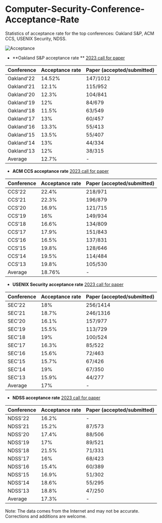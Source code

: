 # Computer-Security-Conference-Acceptance-Rate
Statistics of acceptance rate for the top conferences: Oakland S&P, ACM CCS, USENIX Security, NDSS.

![Acceptance](https://user-images.githubusercontent.com/43575651/200480416-e2750b0c-7f77-465e-abba-2b6f0d7af532.png)




+ **Oakland S&P acceptance rate ** [2023 call for paper](https://www.ieee-security.org/TC/SP2023/)

|  Conference   | Acceptance rate  | Paper (accepted/submitted) |
|  :----  | :----  | :----  |
| Oakland'22  | 14.52%  | 147/1012  |
| Oakland'21  | 12.1% | 115/952  |
| Oakland'20  | 12.3% | 104/841  |
| Oakland'19  | 12% | 84/679  |
| Oakland'18  | 11.5% | 63/549  |
| Oakland'17  | 13% | 60/457  |
| Oakland'16  | 13.3% | 55/413  |
| Oakland'15  | 13.5% | 55/407  |
| Oakland'14  | 13% | 44/334  |
| Oakland'13  | 12% | 38/315  |
| Average  | 12.7% | -  |


+ **ACM CCS acceptance rate** [2023 call for paper](https://cispa.saarland/group/cremers/events/CCS2023/)

|  Conference   | Acceptance rate  | Paper (accepted/submitted) |
|  :----  | :----  | :----  |
| CCS'22  |  22.4% | 218/971 |
| CCS'21  | 22.3% | 196/879  |
| CCS'20  | 16.9% | 121/715  |
| CCS'19  | 16% | 149/934  |
| CCS'18  | 16.6% | 134/809  |
| CCS'17  | 17.9% | 151/843  |
| CCS'16  | 16.5% | 137/831  |
| CCS'15  | 19.8% | 128/646  |
| CCS'14  | 19.5% | 114/484  |
| CCS'13  | 19.8% | 105/530  |
| Average  | 18.76% | -  |



+ **USENIX Security acceptance rate** [2023 call for paper](https://www.usenix.org/conference/usenixsecurity23)

|  Conference   | Acceptance rate  | Paper (accepted/submitted)  |
|  :----  | :----  | :----  |
| SEC'22  | 18%  | 256/1414  |
| SEC'21  | 18.7% | 246/1316  |
| SEC'20  | 16.1% | 157/977  |
| SEC'19  | 15.5% | 113/729  |
| SEC'18  | 19% | 100/524  |
| SEC'17  | 16.3% | 85/522  |
| SEC'16  | 15.6% | 72/463  |
| SEC'15  | 15.7% | 67/426  |
| SEC'14  | 19% | 67/350  |
| SEC'13  | 15.9% | 44/277  |
| Average  | 17% | -  |


+ **NDSS acceptance rate** [2023 call for paper](https://www.ndss-symposium.org/ndss2023/call-for-papers/)

|  Conference   | Acceptance rate  | Paper (accepted/submitted)  |
|  :----  | :----  | :----  |
| NDSS'22  | 16.2%  |  -  |
| NDSS'21  | 15.2% | 87/573  |
| NDSS'20  | 17.4% | 88/506  |
| NDSS'19  | 17% | 89/521  |
| NDSS'18  | 21.5% | 71/331  |
| NDSS'17  | 16% | 68/423  |
| NDSS'16  | 15.4% | 60/389  |
| NDSS'15  | 16.9% | 51/302  |
| NDSS'14  | 18.6% | 55/295  |
| NDSS'13  | 18.8% | 47/250  |
| Average  | 17.3% | -  |


Note:
The data comes from the Internet and may not be accurate. Corrections and additions are welcome.
